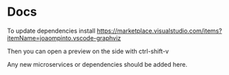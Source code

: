 # Docs

To update dependencies install https://marketplace.visualstudio.com/items?itemName=joaompinto.vscode-graphviz

Then you can open a preview on the side with ctrl-shift-v

Any new microservices or dependencies should be added here.
